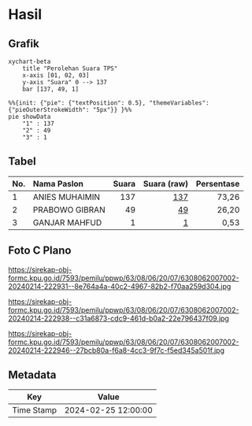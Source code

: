 # Hasil

## Grafik

```mermaid
xychart-beta
    title "Perolehan Suara TPS"
    x-axis [01, 02, 03]
    y-axis "Suara" 0 --> 137
    bar [137, 49, 1]
```

```mermaid
%%{init: {"pie": {"textPosition": 0.5}, "themeVariables": {"pieOuterStrokeWidth": "5px"}} }%%
pie showData
    "1" : 137
    "2" : 49
    "3" : 1
```

## Tabel

| No. | Nama Paslon    | Suara | Suara (raw) | Persentase |
|:--- |:-------------- | -----:| -----------:| ----------:|
| 1   | ANIES MUHAIMIN | 137   | [137][p-1]  | 73,26      |
| 2   | PRABOWO GIBRAN | 49    | [49][p-2]   | 26,20      |
| 3   | GANJAR MAHFUD  | 1     | [1][p-3]    | 0,53       |


[p-1]: https://github.com/gigit-pemilu/pemilu-2024/blob/main/pilpres/hitung-suara/sub/63-kalimantan-selatan/sub/08-hulu-sungai-utara/sub/06-amuntai-utara/sub/2007-murung-karangan/sub/002-tps/sub/paslon-1.txt
[p-2]: https://github.com/gigit-pemilu/pemilu-2024/blob/main/pilpres/hitung-suara/sub/63-kalimantan-selatan/sub/08-hulu-sungai-utara/sub/06-amuntai-utara/sub/2007-murung-karangan/sub/002-tps/sub/paslon-2.txt
[p-3]: https://github.com/gigit-pemilu/pemilu-2024/blob/main/pilpres/hitung-suara/sub/63-kalimantan-selatan/sub/08-hulu-sungai-utara/sub/06-amuntai-utara/sub/2007-murung-karangan/sub/002-tps/sub/paslon-3.txt

## Foto C Plano

https://sirekap-obj-formc.kpu.go.id/7593/pemilu/ppwp/63/08/06/20/07/6308062007002-20240214-222931--8e764a4a-40c2-4967-82b2-f70aa259d304.jpg

https://sirekap-obj-formc.kpu.go.id/7593/pemilu/ppwp/63/08/06/20/07/6308062007002-20240214-222938--c31a6873-cdc9-461d-b0a2-22e796437f09.jpg

https://sirekap-obj-formc.kpu.go.id/7593/pemilu/ppwp/63/08/06/20/07/6308062007002-20240214-222946--27bcb80a-f6a8-4cc3-9f7c-f5ed345a501f.jpg


## Metadata

| Key        | Value               |
| ---------- | ------------------- |
| Time Stamp | 2024-02-25 12:00:00 |



